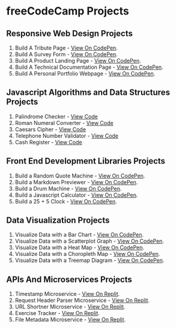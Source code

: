 # freeCodeCamp Projects

## Responsive Web Design Projects

1.  Build A Tribute Page - [View On CodePen](https://codepen.io/googoldkhan/full/LYWyRYK).
2.  Build A Survey Form - [View On CodePen](https://codepen.io/googoldkhan/full/LYWyWQV).
3.  Build A Product Landing Page - [View On CodePen](https://codepen.io/googoldkhan/full/MWpmMpJ).
4.  Build A Technical Documentation Page - [View On CodePen](https://codepen.io/googoldkhan/full/ExWXeVp).
5.  Build A Personal Portfolio Webpage - [View On CodePen](https://codepen.io/googoldkhan/full/xxqrvGJ).

## Javascript Algorithms and Data Structures Projects

1.  Palindrome Checker - [View Code](https://github.com/GoogolDKhan/JavaScript-DSA/blob/main/PalindromeChecker.js)
2.  Roman Numeral Converter - [View Code](https://github.com/GoogolDKhan/JavaScript-DSA/blob/main/RomanNumeralConverter.js)
3.  Caesars Cipher - [View Code](https://github.com/GoogolDKhan/JavaScript-DSA/blob/main/CaesarsCipher.js)
4.  Telephone Number Validator - [View Code](https://github.com/GoogolDKhan/JavaScript-DSA/blob/main/TelephoneNumberValidator.js)
5.  Cash Register - [View Code](https://github.com/GoogolDKhan/JavaScript-DSA/blob/main/CashRegister.js)

## Front End Development Libraries Projects

1.  Build a Random Quote Machine - [View On CodePen](https://codepen.io/googoldkhan/full/abJjPPr).
2.  Build a Markdown Previewer - [View On CodePen](https://codepen.io/googoldkhan/full/YzZOeJV).
3.  Build a Drum Machine - [View On CodePen](https://codepen.io/googoldkhan/full/Rwpepad).
4.  Build a Javascript Calculator - [View On CodePen](https://codepen.io/googoldkhan/full/mdWzQYz).
5.  Build a 25 + 5 Clock - [View On CodePen](https://codepen.io/googoldkhan/full/vYxQmPX).

## Data Visualization Projects

1.  Visualize Data with a Bar Chart - [View On CodePen](https://codepen.io/googoldkhan/full/ExWGoRv).
2.  Visualize Data with a Scatterplot Graph - [View On CodePen](https://codepen.io/googoldkhan/full/dyvaKXq).
3.  Visualize Data with a Heat Map - [View On CodePen](https://codepen.io/googoldkhan/full/rNyEbKq).
4.  Visualize Data with a Choropleth Map - [View On CodePen](https://codepen.io/googoldkhan/full/GRWVqrY).
5.  Visualize Data with a Treemap Diagram - [View On CodePen](https://codepen.io/googoldkhan/full/gOmVgNV).

## APIs And Microservices Projects

1.  Timestamp Microservice - [View On Replit](https://project-timestamp.googoldkhan.repl.co/).
2.  Request Header Parser Microservice - [View On Replit](https://project-headerparser.googoldkhan.repl.co/).
3.  URL Shortner Microservice - [View On Replit](https://project-urlshortener.googoldkhan.repl.co/).
4.  Exercise Tracker - [View On Replit](https://sarfaraz-project-exercisetracker.googoldkhan.repl.co/).
5.  File Metadata Microservice - [View On Replit](https://project-filemetadata.googoldkhan.repl.co/).
